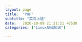 ```yaml
---
layout: page
title:  "PHP"
subtitle: "菜鸟上路"
date:   2020-10-09 21:21:21 +0530
categories: ["Linux基础知识"]

---
```


